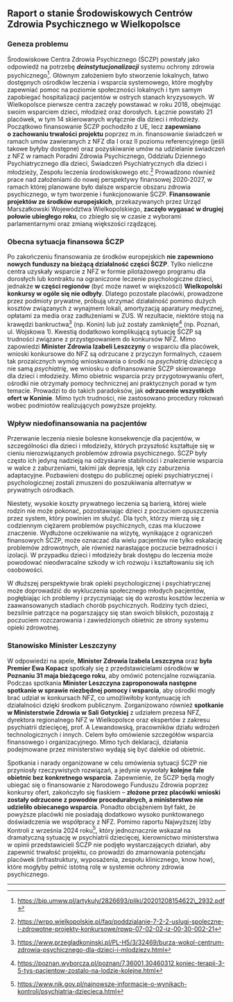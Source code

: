 ## Raport o stanie Środowiskowych Centrów Zdrowia Psychicznego w Wielkopolsce

### Geneza problemu

Środowiskowe Centra Zdrowia Psychicznego (ŚCZP) powstały jako odpowiedź na potrzebę **_deinstytucjonalizacji_** systemu ochrony zdrowia psychicznego[^1]. Głównym założeniem było stworzenie lokalnych, łatwo dostępnych ośrodków leczenia i wsparcia systemowego, które mogłyby zapewniać pomoc na poziomie społeczności lokalnych i tym samym zapobiegać hospitalizacji pacjentów w ostrych stanach kryzysowych. W Wielkopolsce pierwsze centra zaczęły powstawać w roku 2018, obejmując swoim wsparciem dzieci, młodzież oraz dorosłych. Łącznie powstało 21 placówek, w tym 14 skierowanych wyłącznie dla dzieci i młodzieży. Początkowo finansowanie ŚCZP pochodziło z UE, lecz **zapewniano o zachowaniu trwałości projektu** poprzez m.in. finansowanie świadczeń w ramach umów zawieranych z NFZ dla I oraz II poziomu referencyjnego (jeśli takowe byłyby dostępne) oraz pozyskiwanie umów na udzielanie świadczeń z NFZ w ramach Poradni Zdrowia Psychicznego, Oddziału Dziennego Psychiatrycznego dla dzieci, Świadczeń Psychiatrycznych dla dzieci i młodzieży, Zespołu leczenia środowiskowego etc.[^2] Prowadzono również prace nad założeniami do nowej perspektywy finansowej 2020‑2027, w ramach której planowane było dalsze wsparcie obszaru zdrowia psychicznego, w tym tworzenie i funkcjonowanie ŚCZP. **Finansowanie projektów ze środków europejskich**, przekazywanych przez Urząd Marszałkowski Województwa Wielkopolskiego, **zaczęło wygasać w drugiej połowie ubiegłego roku**, co zbiegło się w czasie z wyborami parlamentarnymi oraz zmianą większości rządzącej.

### Obecna sytuacja finansowa ŚCZP

Po zakończeniu finansowania ze środków europejskich **nie zapewniono nowych funduszy na bieżącą działalność części ŚCZP**. Tylko nieliczne centra uzyskały wsparcie z NFZ w formie pilotażowego programu dla dorosłych lub kontraktu na ograniczone leczenie psychologiczne dzieci, jednakże **w części regionów** (być może nawet w większości) **Wielkopolski konkursy w ogóle się nie odbyły**. Dlatego pozostałe placówki, prowadzone przez podmioty prywatne, próbują utrzymać działalność pomimo dużych kosztów związanych z wynajmem lokali, amortyzacją aparatury medycznej, opłatami za media oraz zadłużeniami w ZUS. W rezultacie, niektóre stoją na krawędzi bankructwa[^3] (np. Konin) lub już zostały zamknięte[^4] (np. Poznań, ul. Wojskowa 1). Kwestią dodatkowo komplikującą sytuację ŚCZP są trudności związane z przystępowaniem do konkursów NFZ. Mimo zapowiedzi **Minister Zdrowia Izabeli Leszczyny** o wsparciu dla placówek, wnioski konkursowe do NFZ są odrzucane z przyczyn formalnych, czasem tak prozaicznych wymóg wnioskowania o środki na _psychiatrię dziecięcą_ a nie samą _psychiatrię_, we wniosku o dofinansowanie ŚCZP skierowanego dla dzieci i młodzieży. Mimo obietnic wsparcia przy przygotowywaniu ofert, ośrodki nie otrzymały pomocy technicznej ani praktycznych porad w tym temacie. Prowadzi to do takich paradoksów, jak **odrzucenie wszystkich ofert w Koninie**. Mimo tych trudności, nie zastosowano procedury rokowań wobec podmiotów realizujących powyższe projekty.

### Wpływ niedofinansowania na pacjentów

Przerwanie leczenia niesie bolesne konsekwencje dla pacjentów, w szczególności dla dzieci i młodzieży, których przyszłość kształtuje się w cieniu nierozwiązanych problemów zdrowia psychicznego. ŚCZP były często ich jedyną nadzieją na odzyskanie stabilności i znalezienie wsparcia w walce z zaburzeniami, takimi jak depresja, lęk czy zaburzenia adaptacyjne. Pozbawieni dostępu do publicznej opieki psychiatrycznej i psychologicznej zostali zmuszeni do poszukiwania alternatyw w prywatnych ośrodkach.

Niestety, wysokie koszty prywatnego leczenia są barierą, której wiele rodzin nie może pokonać, pozostawiając dzieci z poczuciem opuszczenia przez system, który powinien im służyć. Dla tych, którzy mierzą się z codziennym ciężarem problemów psychicznych, czas ma kluczowe znaczenie. Wydłużone oczekiwanie na wizytę, wynikające z ograniczeń finansowych ŚCZP, może oznaczać dla wielu pacjentów nie tylko eskalację problemów zdrowotnych, ale również narastające poczucie bezradności i izolacji. W przypadku dzieci i młodzieży brak dostępu do leczenia może powodować nieodwracalne szkody w ich rozwoju i kształtowaniu się ich osobowości.

W dłuższej perspektywie brak opieki psychologicznej i psychiatrycznej może doprowadzić do wykluczenia społecznego młodych pacjentów, pogłębiając ich problemy i przyczyniając się do wzrostu kosztów leczenia w zaawansowanych stadiach chorób psychicznych. Rodziny tych dzieci, bezsilnie patrzące na pogarszający się stan swoich bliskich, pozostają z poczuciem rozczarowania i zawiedzionych obietnic ze strony systemu opieki zdrowotnej.

### Stanowisko Minister Leszczyny

W odpowiedzi na apele, **Minister Zdrowia Izabela Leszczyna** oraz **była Premier Ewa Kopacz** spotkały się z przedstawicielami ośrodków **w Poznaniu 31 maja bieżącego roku**, aby omówić potencjalne rozwiązania. Podczas spotkania **Minister Leszczyna zaproponowała następne spotkanie w sprawie niezbędnej pomocy i wsparcia**, aby ośrodki mogły brać udział w konkursach NFZ, co umożliwiłoby kontynuację ich działalności dzięki środkom publicznym. Zorganizowano również **spotkanie w Ministerstwie Zdrowia w Sali Gotyckiej** z udziałem prezesa NFZ, dyrektora regionalnego NFZ w Wielkopolsce oraz ekspertów z zakresu psychiatrii dziecięcej, prof. A Lewandowską, pracowników działu wdrożeń technologicznych i innych. Celem było omówienie szczegółów wsparcia finansowego i organizacyjnego. Mimo tych deklaracji, działania podejmowane przez ministerstwo wydają się być dalekie od obietnic.

Spotkania i narady organizowane w celu omówienia sytuacji ŚCZP nie przyniosły rzeczywistych rozwiązań, a jedynie wywołały **kolejne fale obietnic bez konkretnego wsparcia**. Zapewnienie, że ŚCZP będą mogły ubiegać się o finansowanie z Narodowego Funduszu Zdrowia poprzez konkursy ofert, zakończyło się fiaskiem – **złożone przez placówki wnioski zostały odrzucone z powodów proceduralnych, a ministerstwo nie udzieliło obiecanego wsparcia**. Ponadto obciążeniem był fakt, że powyższe placówki nie posiadają dodatkowo wysoko punktowanego doświadczenia we współpracy z NFZ. Pomimo raportu Najwyższej Izby Kontroli z września 2024 roku[^5], który jednoznacznie wskazał na dramatyczną sytuację w psychiatrii dziecięcej, kierownictwo ministerstwa w opinii przedstawicieli ŚCZP nie podjęło wystarczających działań, aby zapewnić trwałość projektu, co prowadzi do zmarnowania potencjału placówek (infrastruktury, wyposażenia, zespołu klinicznego, know how), które mogłyby pełnić istotną rolę w systemie ochrony zdrowia psychicznego.

---

[^1]: https://bip.umww.pl/artykuly/2826693/pliki/20201208154622\_2932.pdf

[^2]: https://wrpo.wielkopolskie.pl/faq/poddzialanie-7-2-2-uslugi-spoleczne-i-zdrowotne-projekty-konkursowe/rpwp-07-02-02-iz-00-30-002-21

[^3]: https://www.przegladkoninski.pl/PL-H5/3/32469/burza-wokol-centrum-zdrowia-psychicznego-dla-dzieci-i-mlodziezy.html

[^4]: https://poznan.wyborcza.pl/poznan/7,36001,30460312,koniec-terapii-3-5-tys-pacjentow-zostalo-na-lodzie-kolejne.html

[^5]: https://www.nik.gov.pl/najnowsze-informacje-o-wynikach-kontroli/psychiatria-dziecieca.html
